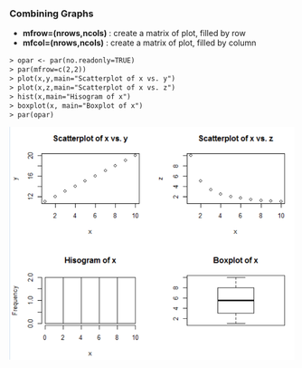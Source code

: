 ### Combining Graphs

* **mfrow=(nrows,ncols)** : create a matrix of plot, filled by row
* **mfcol=(nrows,ncols)** : create a matrix of plot, filled by column

```
> opar <- par(no.readonly=TRUE)
> par(mfrow=c(2,2))
> plot(x,y,main="Scatterplot of x vs. y")
> plot(x,z,main="Scatterplot of x vs. z")
> hist(x,main="Hisogram of x")
> boxplot(x, main="Boxplot of x")
> par(opar)
```
![](/ch2-graphs/combining.PNG)